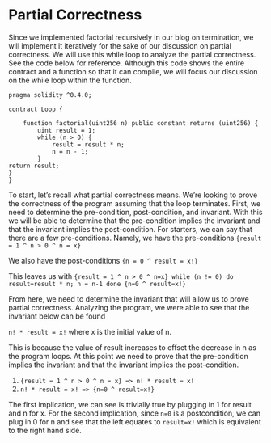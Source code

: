 # Partial Correctness

Since we implemented factorial recursively in our blog on termination, we will implement it iteratively for the sake of our discussion on partial correctness. 
We will use this while loop to analyze the partial correctness. See the code below for reference. Although this code shows the entire contract and a function 
so that it can compile, we will focus our discussion on the while loop within the function. 

```
pragma solidity ^0.4.0;

contract Loop {

	function factorial(uint256 n) public constant returns (uint256) {
		uint result = 1;
		while (n > 0) {
			result = result * n;
			n = n - 1;
		}
return result;
}
}
```

To start, let’s recall what partial correctness means. We’re looking to prove the correctness of the program assuming that the loop terminates. 
First, we need to determine the pre-condition, post-condition, and invariant. With this we will be able to determine that the pre-condition implies 
the invariant and that the invariant implies the post-condition. For starters, we can say that there are a few pre-conditions. Namely, we have the pre-conditions
`{result = 1 ^ n > 0 ^ n = x}` 

We also have the post-conditions `{n = 0 ^ result = x!}`

This leaves us with `{result = 1 ^ n > 0 ^ n=x} while (n != 0) do result=result * n; n = n-1 done {n=0 ^ result=x!}`

From here, we need to determine the invariant that will allow us to prove partial correctness. Analyzing the program, we were able to see that the invariant below
can be found

`n! * result = x!` where x is the initial value of n. 

This is because the value of result increases to offset the decrease in n as the program loops. At this point we need to prove that the 
pre-condition implies the invariant and that the invariant implies the post-condition.

1. `{result = 1 ^ n > 0 ^ n = x} => n! * result = x!`
2. `n! * result = x! => {n=0 ^ result=x!}`

The first implication, we can see is trivially true by plugging in 1 for result and n for x. For the second implication, since `n=0` is a postcondition, we can plug in 0 for n and see that the left equates to `result=x!`
which is equivalent to the right hand side. 

